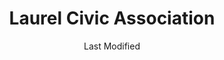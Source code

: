 ---
layout: location-page
date: Last Modified
description: "Local COVID-19 testing is available at Laurel Civic Association in Laurel, Florida, USA."
permalink: "locations/florida/laurel/laurel-civic-association/"
tags:
  - locations
  - florida
title: Laurel Civic Association
uniqueName: laurel-civic-association
state: Florida
stateAbbr: FL
hood: "Mid-County"
address: "509 Collins Road"
city: "Laurel"
zip: "34272"
zipsNearby: "33820 33920 34216 34265 34266 34269 33503 33744 33921 33922 33834 34201 34202 34203 34204 34205 34206 34207 34208 34209 34210 34211 34212 34280 34281 34282 34217 34218 33835 33508 33509 33510 33511 33924 33755 33756 33757 33758 33759 33760 33761 33762 33763 33764 33765 33766 33769 34215 33527 33530 34222 34223 34224 34295 33841 33901 33902 33903 33904 33905 33906 33907 33908 33909 33910 33911 33912 33913 33914 33915 33916 33917 33918 33919 33965 33966 33967 33990 33991 33993 33994 33931 33932 34267 33534 33847 33785 33786 33770 33771 33772 33773 33774 33775 33776 33777 33778 33779 34272 33973 33976 33547 34228 34260 33550 33860 34251 33863 34268 34274 34275 33865 34264 34229 34220 34221 34219 33945 33780 33781 33782 33946 33947 33927 33938 33948 33949 33950 33951 33952 33953 33954 33955 33980 33981 33982 33983 33568 33569 33578 33579 33570 33571 33572 33573 33575 34695 33956 33701 33702 33703 33704 33705 33706 33707 33708 33709 33710 33711 33712 33713 33714 33715 33716 33729 33730 33731 33732 33733 33734 33736 33737 33738 33740 33741 33742 33743 33747 33784 33957 34230 34231 34232 34233 34234 34235 34236 34237 34238 34239 34240 34241 34242 34243 34276 34277 34278 33583 33584 33586 33587 34270 33601 33602 33603 33604 33605 33606 33607 33608 33609 33610 33611 33612 33613 33614 33615 33616 33617 33618 33619 33620 33621 33622 33623 33624 33625 33626 33629 33630 33631 33633 33634 33635 33637 33646 33647 33650 33655 33660 33661 33662 33663 33664 33672 33673 33674 33675 33677 33679 33680 33681 33682 33684 33685 33686 33687 33688 33689 33694 34250 33594 33595 33596 34284 34285 34286 34287 34288 34289 34290 34291 34292 34293 33873 33598 33890 33651 33690 33900" 
mapUrl: "http://maps.apple.com/?q=Laurel+Civic+Association&address=509+Collins+Road,Laurel,Florida,34272"
locationType: Drive-thru
phone: "941-861-2883"
website: "undefined"
onlineBooking: undefined
closed: undefined
closedUpdate: April 21st, 2020
notes: "By appointment only. Only for individuals with symptoms. Limited test kits available."
days: Thursdays
hours: 8AM-Noon
ctaMessage: Call 941-861-2883
ctaUrl: "tel:941-861-2883"
---